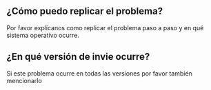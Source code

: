 ## ¿Cómo puedo replicar el problema?
Por favor explícanos como replicar el problema paso a paso y en qué sistema operativo ocurre.
## ¿En qué versión de invie ocurre?
Si este problema ocurre en todas las versiones por favor también mencionarlo
